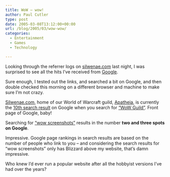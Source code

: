 ```yaml
---
title: WoW – wow!
author: Paul Cutler
type: post
date: 2005-03-08T13:12:00+00:00
url: /blog/2005/03/wow-wow/
categories:
  - Entertainment
  - Games
  - Technology

---
```

Looking through the referrer logs on [silwenae.com][1] last night, I was surprised to see all the hits I&#8217;ve received from [Google][2].

Sure enough, I tested out the links, and searched a bit on Google, and then double checked this morning on a different browser and machine to make sure I&#8217;m not crazy.

[Silwenae.com][1], home of our World of Warcraft guild, [Apatheia][1], is currently the [10th search result][3] on Google when you search for [&#8220;WoW Guild&#8221;][3]. Front page of Google, baby!

Searching for [&#8220;wow screenshots&#8221;][4] results in the number **two and three spots on Google**.

Impressive. Google page rankings in search results are based on the number of people who link to you &#8211; and considering the search results for &#8220;wow screenshots&#8221; only has Blizzard above my website, that&#8217;s damn impressive.

Who knew I&#8217;d ever run a popular website after all the hobbyist versions I&#8217;ve had over the years?

 [1]: http://www.silwenae.com
 [2]: http://www.google.com
 [3]: http://www.google.com/search?hl=en&q=wow+guild
 [4]: http://www.google.com/search?hl=en&lr=&q=wow+screenshots